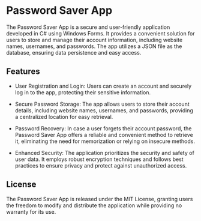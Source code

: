 # Password Saver App

The Password Saver App is a secure and user-friendly application developed in C# using Windows Forms. It provides a convenient solution for users to store and manage their account information, including website names, usernames, and passwords. The app utilizes a JSON file as the database, ensuring data persistence and easy access.

## Features

* User Registration and Login: Users can create an account and securely log in to the app, protecting their sensitive information.

* Secure Password Storage: The app allows users to store their account details, including website names, usernames, and passwords, providing a centralized location for easy retrieval.

* Password Recovery: In case a user forgets their account password, the Password Saver App offers a reliable and convenient method to retrieve it, eliminating the need for memorization or relying on insecure methods.

* Enhanced Security: The application prioritizes the security and safety of user data. It employs robust encryption techniques and follows best practices to ensure privacy and protect against unauthorized access.

## License

The Password Saver App is released under the MIT License, granting users the freedom to modify and distribute the application while providing no warranty for its use.
